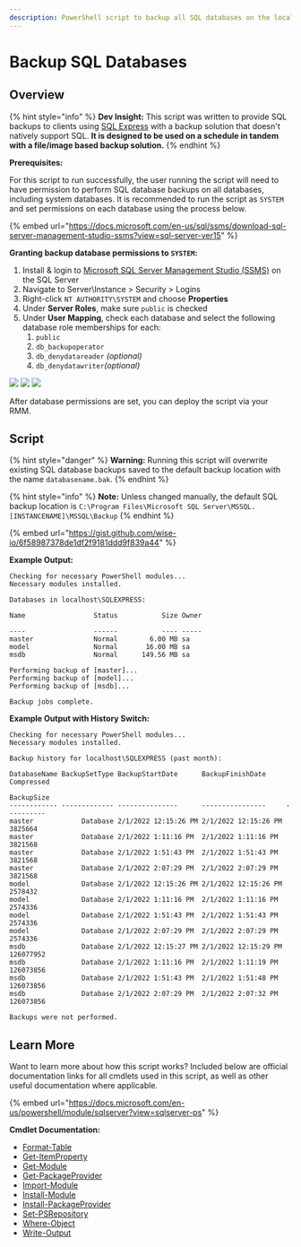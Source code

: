 ```yaml
---
description: PowerShell script to backup all SQL databases on the local machine.
---
```


# Backup SQL Databases

## Overview

{% hint style="info" %}
**Dev Insight:** This script was written to provide SQL backups to clients using [SQL Express](https://www.microsoft.com/en-us/sql-server/sql-server-downloads) with a backup solution that doesn't natively support SQL. **It is designed to be used on a schedule in tandem with a file/image based backup solution.**
{% endhint %}

**Prerequisites:**&#x20;

For this script to run successfully, the user running the script will need to have permission to perform SQL database backups on all databases, including system databases. It is recommended to run the script as `SYSTEM` and set permissions on each database using the process below.

{% embed url="https://docs.microsoft.com/en-us/sql/ssms/download-sql-server-management-studio-ssms?view=sql-server-ver15" %}

**Granting backup database permissions to `SYSTEM`:**

1. Install & login to [Microsoft SQL Server Management Studio (SSMS)](https://docs.microsoft.com/en-us/sql/ssms/sql-server-management-studio-ssms?view=sql-server-ver15) on the SQL Server
2. Navigate to Server\Instance > Security > Logins
3. Right-click `NT AUTHORITY\SYSTEM` and choose **Properties**
4. Under **Server Roles**, make sure `public` is checked
5. Under **User Mapping**, check each database and select the following database role memberships for each:
   1. `public`
   2. `db_backupoperator`
   3. `db_denydatareader` _(optional)_
   4. `db_denydatawriter`_(optional)_

![](../.gitbook/assets/object-explorer.png) ![](../.gitbook/assets/server-roles.png) ![](../.gitbook/assets/user-mappings.png)

After database permissions are set, you can deploy the script via your RMM.

## Script

{% hint style="danger" %}
**Warning:** Running this script will overwrite existing SQL database backups saved to the default backup location with the name `databasename.bak`.
{% endhint %}

{% hint style="info" %}
**Note:** Unless changed manually, the default SQL backup location is `C:\Program Files\Microsoft SQL Server\MSSQL.[INSTANCENAME]\MSSQL\Backup`&#x20;
{% endhint %}

{% embed url="https://gist.github.com/wise-io/6f58987378de1df2f9181ddd9f839a44" %}

**Example Output:**

```
Checking for necessary PowerShell modules...
Necessary modules installed.

Databases in localhost\SQLEXPRESS:

Name                 Status           Size Owner   
                                                    
----                 ------           ---- -----   
master               Normal        6.00 MB sa      
model                Normal       16.00 MB sa      
msdb                 Normal      149.56 MB sa      

Performing backup of [master]...
Performing backup of [model]...
Performing backup of [msdb]...

Backup jobs complete.
```

**Example Output with History Switch:**

```
Checking for necessary PowerShell modules...
Necessary modules installed.

Backup history for localhost\SQLEXPRESS (past month):

DatabaseName BackupSetType BackupStartDate      BackupFinishDate     Compressed
                                                                     BackupSize
------------ ------------- ---------------      ----------------     ----------
master            Database 2/1/2022 12:15:26 PM 2/1/2022 12:15:26 PM    3825664
master            Database 2/1/2022 1:11:16 PM  2/1/2022 1:11:16 PM     3821568
master            Database 2/1/2022 1:51:43 PM  2/1/2022 1:51:43 PM     3821568
master            Database 2/1/2022 2:07:29 PM  2/1/2022 2:07:29 PM     3821568
model             Database 2/1/2022 12:15:26 PM 2/1/2022 12:15:26 PM    2578432
model             Database 2/1/2022 1:11:16 PM  2/1/2022 1:11:16 PM     2574336
model             Database 2/1/2022 1:51:43 PM  2/1/2022 1:51:43 PM     2574336
model             Database 2/1/2022 2:07:29 PM  2/1/2022 2:07:29 PM     2574336
msdb              Database 2/1/2022 12:15:27 PM 2/1/2022 12:15:29 PM  126077952
msdb              Database 2/1/2022 1:11:16 PM  2/1/2022 1:11:19 PM   126073856
msdb              Database 2/1/2022 1:51:43 PM  2/1/2022 1:51:48 PM   126073856
msdb              Database 2/1/2022 2:07:29 PM  2/1/2022 2:07:32 PM   126073856

Backups were not performed.
```

## Learn More

Want to learn more about how this script works? Included below are official documentation links for all cmdlets used in this script, as well as other useful documentation where applicable.

{% embed url="https://docs.microsoft.com/en-us/powershell/module/sqlserver?view=sqlserver-ps" %}

**Cmdlet Documentation:**

* [Format-Table](https://docs.microsoft.com/en-us/powershell/module/microsoft.powershell.utility/format-table?view=powershell-7.2)
* [Get-ItemProperty](https://docs.microsoft.com/en-us/powershell/module/microsoft.powershell.management/get-itemproperty?view=powershell-7.2)
* [Get-Module](https://docs.microsoft.com/en-us/powershell/module/microsoft.powershell.core/get-module?view=powershell-7.2)
* [Get-PackageProvider](https://docs.microsoft.com/en-us/powershell/module/packagemanagement/get-packageprovider?view=powershell-7.2)
* [Import-Module](https://docs.microsoft.com/en-us/powershell/module/microsoft.powershell.core/import-module?view=powershell-7.2)
* [Install-Module](https://docs.microsoft.com/en-us/powershell/module/powershellget/install-module?view=powershell-7.2)
* [Install-PackageProvider](https://docs.microsoft.com/en-us/powershell/module/packagemanagement/install-packageprovider?view=powershell-7.2)
* [Set-PSRepository](https://docs.microsoft.com/en-us/powershell/module/powershellget/set-psrepository?view=powershell-7.2)
* [Where-Object](https://docs.microsoft.com/en-us/powershell/module/microsoft.powershell.core/where-object?view=powershell-7.2)
* [Write-Output](https://docs.microsoft.com/en-us/powershell/module/microsoft.powershell.utility/write-output?view=powershell-7.2)
